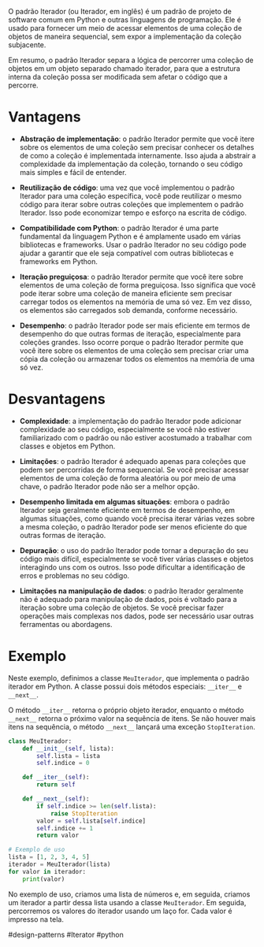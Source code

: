 O padrão Iterador (ou Iterador, em inglês) é um padrão de projeto de software comum em Python e outras linguagens de programação. Ele é usado para fornecer um meio de acessar elementos de uma coleção de objetos de maneira sequencial, sem expor a implementação da coleção subjacente.

Em resumo, o padrão Iterador separa a lógica de percorrer uma coleção de objetos em um objeto separado chamado iterador, para que a estrutura interna da coleção possa ser modificada sem afetar o código que a percorre.


# Vantagens
- **Abstração de implementação**: o padrão Iterador permite que você itere sobre os elementos de uma coleção sem precisar conhecer os detalhes de como a coleção é implementada internamente. Isso ajuda a abstrair a complexidade da implementação da coleção, tornando o seu código mais simples e fácil de entender.

- **Reutilização de código**: uma vez que você implementou o padrão Iterador para uma coleção específica, você pode reutilizar o mesmo código para iterar sobre outras coleções que implementem o padrão Iterador. Isso pode economizar tempo e esforço na escrita de código.

- **Compatibilidade com Python**: o padrão Iterador é uma parte fundamental da linguagem Python e é amplamente usado em várias bibliotecas e frameworks. Usar o padrão Iterador no seu código pode ajudar a garantir que ele seja compatível com outras bibliotecas e frameworks em Python.

- **Iteração preguiçosa**: o padrão Iterador permite que você itere sobre elementos de uma coleção de forma preguiçosa. Isso significa que você pode iterar sobre uma coleção de maneira eficiente sem precisar carregar todos os elementos na memória de uma só vez. Em vez disso, os elementos são carregados sob demanda, conforme necessário.

- **Desempenho**: o padrão Iterador pode ser mais eficiente em termos de desempenho do que outras formas de iteração, especialmente para coleções grandes. Isso ocorre porque o padrão Iterador permite que você itere sobre os elementos de uma coleção sem precisar criar uma cópia da coleção ou armazenar todos os elementos na memória de uma só vez.

# Desvantagens

- **Complexidade**: a implementação do padrão Iterador pode adicionar complexidade ao seu código, especialmente se você não estiver familiarizado com o padrão ou não estiver acostumado a trabalhar com classes e objetos em Python.

- **Limitações**: o padrão Iterador é adequado apenas para coleções que podem ser percorridas de forma sequencial. Se você precisar acessar elementos de uma coleção de forma aleatória ou por meio de uma chave, o padrão Iterador pode não ser a melhor opção.

- **Desempenho limitada em algumas situações**: embora o padrão Iterador seja geralmente eficiente em termos de desempenho, em algumas situações, como quando você precisa iterar várias vezes sobre a mesma coleção, o padrão Iterador pode ser menos eficiente do que outras formas de iteração.

- **Depuração**: o uso do padrão Iterador pode tornar a depuração do seu código mais difícil, especialmente se você tiver várias classes e objetos interagindo uns com os outros. Isso pode dificultar a identificação de erros e problemas no seu código.

- **Limitações na manipulação de dados**: o padrão Iterador geralmente não é adequado para manipulação de dados, pois é voltado para a iteração sobre uma coleção de objetos. Se você precisar fazer operações mais complexas nos dados, pode ser necessário usar outras ferramentas ou abordagens.


# Exemplo

Neste exemplo, definimos a classe `MeuIterador`, que implementa o padrão iterador em Python. A classe possui dois métodos especiais: `__iter__` e `__next__`.

O método `__iter__` retorna o próprio objeto iterador, enquanto o método `__next__` retorna o próximo valor na sequência de itens. Se não houver mais itens na sequência, o método `__next__` lançará uma exceção `StopIteration`.

```python
class MeuIterador:
    def __init__(self, lista):
        self.lista = lista
        self.indice = 0

    def __iter__(self):
        return self

    def __next__(self):
        if self.indice >= len(self.lista):
            raise StopIteration
        valor = self.lista[self.indice]
        self.indice += 1
        return valor

# Exemplo de uso
lista = [1, 2, 3, 4, 5]
iterador = MeuIterador(lista)
for valor in iterador:
    print(valor)
```

No exemplo de uso, criamos uma lista de números e, em seguida, criamos um iterador a partir dessa lista usando a classe `MeuIterador`. Em seguida, percorremos os valores do iterador usando um laço for. Cada valor é impresso na tela.

#design-patterns #Iterator #python 